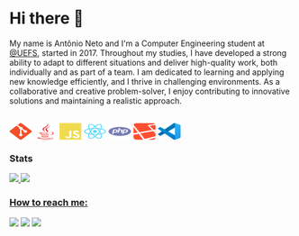 <!--<img src="./assets/under-renovation.png">-->


# Hi there 👋

My name is Antônio Neto and I'm a Computer Engineering student at [@UEFS](https://github.com/uefs), started in 2017. Throughout my studies, I have developed a strong ability to adapt to different situations and deliver high-quality work, both individually and as part of a team. I am dedicated to learning and applying new knowledge efficiently, and I thrive in challenging environments. As a collaborative and creative problem-solver, I enjoy contributing to innovative solutions and maintaining a realistic approach.

<div style="display: inline_block"><br>
  <img align="center" alt="netu-git" height="30" width="40" src="https://raw.githubusercontent.com/devicons/devicon/master/icons/git/git-plain.svg">
  <img align="center" alt="netu-Java" height="30" width="40" src="https://raw.githubusercontent.com/devicons/devicon/master/icons/java/java-plain.svg">
  <img align="center" alt="netu-Js" height="30" width="40" src="https://raw.githubusercontent.com/devicons/devicon/master/icons/javascript/javascript-plain.svg">
  <img align="center" alt="netu-React" height="30" width="40" src="https://raw.githubusercontent.com/devicons/devicon/master/icons/react/react-original.svg">
  <img align="center" alt="netu-PHP" height="30" width="40" src="https://raw.githubusercontent.com/devicons/devicon/master/icons/php/php-plain.svg">
  <img align="center" alt="netu-laravel" height="30" width="40" src="https://raw.githubusercontent.com/devicons/devicon/master/icons/laravel/laravel-plain.svg">
  <img align="center" alt="netu-vdcode" height="30" width="40" src="https://raw.githubusercontent.com/devicons/devicon/master/icons/vscode/vscode-original.svg">  
</div>

### Stats

<a href="https://github.com/traozin">
  <img height="180em" src="https://github-readme-stats.vercel.app/api?username=traozin&show_icons=true&theme=dark&count_private=true"/>
  <img height="180em" src="https://github-readme-stats.vercel.app/api/top-langs/?username=traozin&layout=compact&langs_count=6&theme=dark"/>

<div>  
  <h3>How to reach me:</h3>

  <a href="https://www.instagram.com/traoz.jar/" target="_blank"><img src="https://img.shields.io/badge/-Instagram-%23E4405F?style=for-the-badge&logo=instagram&logoColor=white" target="_blank"></a>
  <a href ="mailto:acm.neto1999@gmail.com"><img src="https://img.shields.io/badge/-Gmail-%23333?style=for-the-badge&logo=gmail&logoColor=white" target="_blank"></a>
  <a href="https://www.linkedin.com/in/acmneto/" target="_blank"><img src="https://img.shields.io/badge/-LinkedIn-%230077B5?style=for-the-badge&logo=linkedin&logoColor=white" target="_blank"></a>  
</div>
